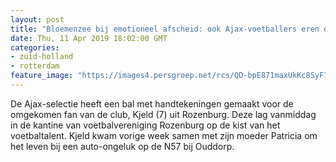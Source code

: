 ```yaml
---
layout: post
title: "Bloemenzee bij emotioneel afscheid: ook Ajax-voetballers eren omgekomen Kjeld (7)"
date: Thu, 11 Apr 2019 18:02:00 GMT
categories: 
- zuid-holland 
- rotterdam 
feature_image: "https://images4.persgroep.net/rcs/QD-bpE871maxUkKc8SyF7EaczyM/diocontent/145328553/_fitwidth/400/?appId=21791a8992982cd8da851550a453bd7f&quality=0.7"
---
```


De Ajax-selectie heeft een bal met handtekeningen gemaakt voor de omgekomen fan van de club, Kjeld (7) uit Rozenburg. Deze lag vanmiddag in de kantine van voetbalvereniging Rozenburg op de kist van het voetbaltalent. Kjeld kwam vorige week samen met zijn moeder Patricia om het leven bij een auto-ongeluk op de N57 bij Ouddorp.
